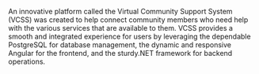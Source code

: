 An innovative platform called the Virtual Community Support System (VCSS) was created to help connect community members who need help with the various services that are available to them. VCSS provides a smooth and integrated experience for users by leveraging the dependable PostgreSQL for database management, the dynamic and responsive Angular for the frontend, and the sturdy.NET framework for backend operations.

